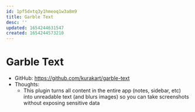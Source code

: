 ```yaml
---
id: 1pf5dxtq3y1hmeoq1w3a8m9
title: Garble Text
desc: ''
updated: 1654244631547
created: 1654244573210
---
```

# Garble Text

- GitHub: https://github.com/kurakart/garble-text
- Thoughts:
    - This plugin turns all content in the entire app (notes, sidebar, etc) into unreadable text (and blurs images) so you can take screenshots without exposing sensitive data